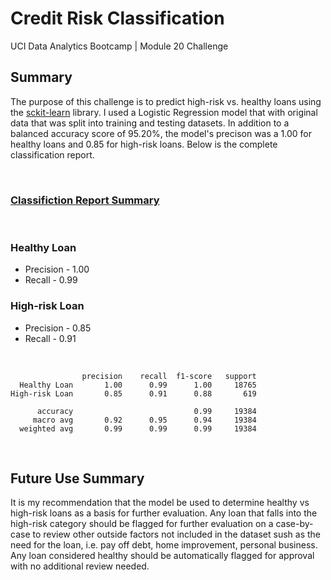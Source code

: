 # Credit Risk Classification
UCI Data Analytics Bootcamp | Module 20 Challenge

## Summary
The purpose of this challenge is to predict high-risk vs. healthy loans using the <a href="https://scikit-learn.org/stable/index.html">sckit-learn</a> library. I used a Logistic Regression model that with original data that was split into training and testing datasets. In addition to a balanced accuracy score of 95.20%, the model's precison was a 1.00 for healthy loans and 0.85 for high-risk loans. Below is the complete classification report.

</br>

### <u>Classifiction Report Summary</u>

</br>

### Healthy Loan
* Precision - 1.00
* Recall - 0.99

### High-risk Loan
* Precision - 0.85
* Recall - 0.91

</br>

```
                precision    recall  f1-score   support
  Healthy Loan       1.00      0.99      1.00     18765
High-risk Loan       0.85      0.91      0.88       619

      accuracy                           0.99     19384
     macro avg       0.92      0.95      0.94     19384
  weighted avg       0.99      0.99      0.99     19384
```

</br>

## Future Use Summary
It is my recommendation that the model be used to determine healthy vs high-risk loans as a basis for further evaluation. Any loan that falls into the high-risk category should be flagged for further evaluation on a case-by-case to review other outside factors not included in the dataset sush as the need for the loan, i.e. pay off debt, home improvement, personal business. Any loan considered healthy should be automatically flagged for approval with no additional review needed.